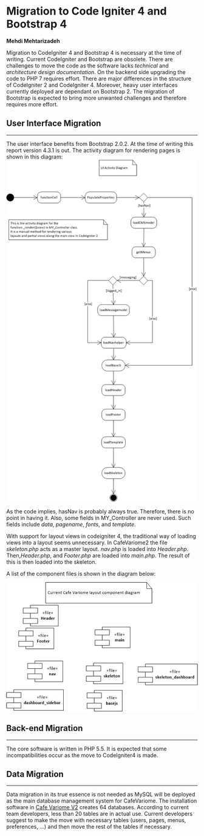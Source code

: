 # Migration to Code Igniter 4 and Bootstrap 4 #

**Mehdi Mehtarizadeh**

Migration to CodeIgniter 4 and Bootstrap 4 is necessary at the time of writing. Current CodeIgniter and Bootstrap are obsolete. There are challenges to move the code as the software lacks *technical* and *architecture design documentation*. On the backend side upgrading the code to PHP 7 requires effort. There are major differences in the structure of CodeIgniter 2 and CodeIgniter 4. Moreover, heavy user interfaces currently deployed are dependant on Bootstrap 2. The migration of Bootstrap is expected to bring more unwanted challenges and therefore requires more effort.    
## User Interface Migration ##
---
The user interface benefits from Bootstrap 2.0.2. At the time of writing this report version 4.3.1 is out. The activity diagram for rendering pages is shown in this diagram:
![User Interface Activity Diagram](UI_Activity_Diagram.jpg)

As the code implies, hasNav is probably always true. Therefore, there is no point in having it. Also, some fields in MY_Controller are never used. Such fields include _data_, _pagename_, _fonts_, and _template_.

With support for layout views in codeigniter 4, the traditional way of loading views into a layout seems unnecessary.
In CafeVariome2 the file _skeleton.php_ acts as a master layout. _nav.php_ is loaded into _Header.php_. Then,_Header.php_, and _Footer.php_ are loaded into _main.php_. The result of this is then loaded into the skeleton.

A list of the component files is shown in the diagram below:    

![User Interface Activity Diagram](UI_Component_Diagram.jpg)

## Back-end Migration ##
---
The core software is written in PHP 5.5. It is expected that some incompatibilities occur as the move to CodeIgniter4 is made.

## Data Migration ##
---
Data migration in its true essence is not needed as MySQL will be deployed as the main database management system for CafeVariome. The installation software in [Cafe Variome V2](https://github.com/CafeVariomeUoL/CafeVariomeV2) creates 64 databases. According to current team developers, less than 20 tables are in actual use. Current developers suggest to make the move with necessary tables (users, pages, menus, preferences, ...) and then move the rest of the tables if necessary.

